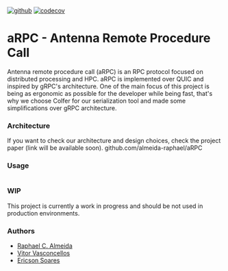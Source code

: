 [![github](https://github.com/almeida-raphael/aRPC/workflows/Unit%20Tests/badge.svg)](https://github.com/almeida-raphael/aRPC)
[![codecov](https://codecov.io/gh/almeida-raphael/aRPC/branch/master/graph/badge.svg)](https://codecov.io/gh/almeida-raphael/aRPC)
# aRPC - Antenna Remote Procedure Call
Antenna remote procedure call (aRPC) is an RPC protocol focused on distributed processing and HPC. aRPC is implemented over QUIC and inspired by gRPC's architecture.
One of the main focus of this project is being as ergonomic as possible for the developer while being fast, that's why we choose Colfer for our serialization tool and made some simplifications over gRPC architecture.  

### Architecture
If you want to check our architecture and design choices, check the project paper (link will be available soon).
github.com/almeida-raphael/aRPC
### Usage
```go
```

### WIP
This project is currently a work in progress and should be not used in production environments.

### Authors
* [Raphael C. Almeida](https://github.com/almeida-raphael)
* [Vitor Vasconcellos](https://github.com/HeavenVolkoff)
* [Ericson Soares](https://github.com/fogodev)
